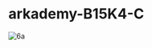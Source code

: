 # arkademy-B15K4-C
![6a](https://user-images.githubusercontent.com/13897117/75089458-8f3a5000-558b-11ea-9ce9-2bf9c224cb52.PNG)
